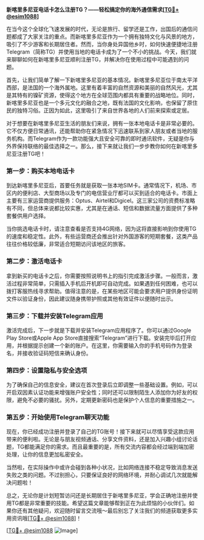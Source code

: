 **新喀里多尼亚电话卡怎么注册TG？——轻松搞定你的海外通信需求[[TG💪+ @esim1088](https://t.me/s/esim1088)]**

在当今这个全球化飞速发展的时代，无论是旅行、留学还是工作，出国后的通信问题都成了大家关注的重点。而新喀里多尼亚作为一个拥有独特文化与风景的地方，吸引了不少游客和长期居住者。然而，当你身处异国他乡时，如何快速便捷地注册Telegram（简称TG）并使用当地的电话卡成为了一个不小的挑战。今天，我们就来聊聊如何在新喀里多尼亚顺利注册TG，并解决你在使用过程中可能遇到的问题。

首先，让我们简单了解一下新喀里多尼亚的基本情况。新喀里多尼亚位于南太平洋西部，是法国的一个海外属地。这里有着丰富的自然资源和美丽的自然风光，尤其是其特有的镍矿资源，使得这个地方在全球范围内都具有重要的战略地位。同时，新喀里多尼亚也是一个多元文化的融合之地，既有法国的文化影响，也保留了原住民的独特习俗。正因为如此，这里吸引了来自世界各地的人们前来探索或定居。

对于想要在新喀里多尼亚生活的朋友们来说，拥有一张本地电话卡是非常必要的。它不仅方便日常通讯，还能帮助你在紧急情况下迅速联系到家人朋友或者当地的服务机构。而Telegram作为一款功能强大且安全可靠的即时通讯软件，无疑是你与外界保持联络的最佳选择之一。那么，接下来就让我们一步步教你如何在新喀里多尼亚注册TG吧！

### 第一步：购买本地电话卡

到达新喀里多尼亚后，首要任务就是获取一张本地SIM卡。通常情况下，机场、市区内的便利店、大型商场以及专门的电信营业厅都可以买到适合的电话卡。市面上主要有三家运营商提供服务：Optus、Airtel和Digicel。这三家公司的资费标准略有不同，但总体来说都比较实惠，尤其是在通话、短信和数据流量方面提供了多种套餐供用户选择。

当你挑选电话卡时，请注意查看是否支持4G网络，因为这将直接影响到你使用TG的速度和稳定性。此外，有些运营商还会推出针对外国游客的短期套餐，这类产品往往价格较低廉，非常适合短期访问该地区的旅客。

### 第二步：激活电话卡

拿到新买的电话卡之后，你需要按照说明书上的指引完成激活步骤。一般而言，激活过程非常简单，只需插入手机后开机即可自动完成。如果遇到任何困难，也可以拨打客服热线寻求帮助。值得注意的是，在某些地区可能会要求用户提供身份证明文件以验证身份，因此建议随身携带护照或其他有效证件以便随时出示。

### 第三步：下载并安装Telegram应用

激活完成后，下一步就是下载并安装Telegram应用程序了。你可以通过Google Play Store或Apple App Store直接搜索“Telegram”进行下载。安装完毕后打开应用，并根据提示创建一个新的账户。在这里，你需要输入你的手机号码作为登录名，并接收验证码短信来确认身份。

### 第四步：设置隐私与安全选项

为了确保自己的信息安全，建议在首次登录后立即调整一些基础设置。例如，可以开启双因素认证功能来增强账户安全性；同时还可以限制陌生人添加你为好友的权限，避免不必要的骚扰。另外，定期更新密码也是保护个人信息的重要措施之一。

### 第五步：开始使用Telegram聊天功能

现在，你已经成功注册并登录了自己的TG账号！接下来就可以尽情享受这款应用带来的便利啦。无论是与朋友视频通话、分享文件资料，还是加入兴趣小组讨论话题，TG都能满足你的需求。而且最重要的是，所有交流内容都会经过端到端加密处理，让你的信息更加私密安全。

当然啦，在实际操作中或许会碰到各种小状况，比如网络连接不稳定导致消息发送失败之类的问题。不过别担心，只要保证良好的网络环境，并耐心调试几次就能解决问题啦！

总之，无论你是计划短暂访问还是长期居住于新喀里多尼亚，学会正确地注册并使用TG都是非常重要的技能。希望这篇文章能够帮到正在为此烦恼的小伙伴们。如果你还有其他疑问，欢迎随时留言交流哦～最后别忘了关注我们的频道获取更多实用资讯哦[[TG💪+ @esim1088](https://t.me/s/esim1088)]！

[[TG💪+ @esim1088](https://t.me/s/esim1088) ![Image](https://i.postimg.cc/4NQfJmqS/Snipaste-2025-05-13-00-14-12.png)]